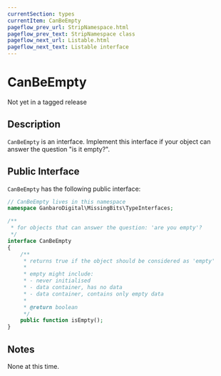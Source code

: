 ```yaml
---
currentSection: types
currentItem: CanBeEmpty
pageflow_prev_url: StripNamespace.html
pageflow_prev_text: StripNamespace class
pageflow_next_url: Listable.html
pageflow_next_text: Listable interface
---
```


# CanBeEmpty

<div class="callout warning">
Not yet in a tagged release
</div>

## Description

`CanBeEmpty` is an interface. Implement this interface if your object can answer the question "is it empty?".

## Public Interface

`CanBeEmpty` has the following public interface:

```php
// CanBeEmpty lives in this namespace
namespace GanbaroDigital\MissingBits\TypeInterfaces;

/**
 * for objects that can answer the question: 'are you empty'?
 */
interface CanBeEmpty
{
    /**
     * returns true if the object should be considered as 'empty'
     *
     * empty might include:
     * - never initialised
     * - data container, has no data
     * - data container, contains only empty data
     *
     * @return boolean
     */
    public function isEmpty();
}
```

## Notes

None at this time.
